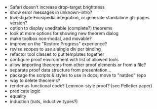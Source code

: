 * Safari doesn't increase drop-target brightness
* show error messages in unknown-intro?
* Investigate Focsipedia integration, or generate standalone gh-pages version?
* option to display uneditable (complete?) theorems
* look at more options for showing new theorem dialog
* make toolbox non-modal, and movable?
* improve on the "Restore Progress" experience?
* revise scopes to use a single div per binding
* refactor tool classes to put templates together
* configure proof environment with list of allowed tools
* allow importing theorems from other proof elements or from a file?
* separate proof data structure from presentation...
* package the scripts & styles to use in docs; move to "natded" repo
* way to delete theorems?
* render as functional code? Lemmon-style proof? (see Pelletier paper)
* predicate logic
* equality
* induction (nats, inductive types?)